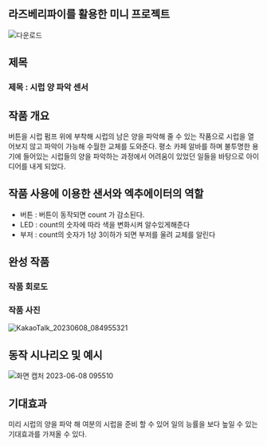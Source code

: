 ## 라즈베리파이를 활용한 미니 프로젝트
![다운로드](https://github.com/boyeon0624/boyeon/assets/131341010/969b7561-1863-43ee-a489-e951a1adcab2)


## 제목
### 제목 : 시럽 양 파악 센서

## 작품 개요
버튼을 시럽 펌프 위에 부착해 시럽의 남은 양을 파악해 줄 수 있는 작품으로 시럽을 열어보지 않고 파악이 가능해 수월한 교체를 도와준다.
평소 카페 알바를 하며 불투명한 용기에 들어있는 시럽들의 양을  파악하는 과정에서 어려움이 있었던 일들을 바탕으로 아이디어를 내게 되었다.

## 작품 사용에 이용한 샌서와 엑추에이터의 역할
- 버튼 : 버튼이 동작되면 count 가 감소된다.
- LED : count의 숫자에 따라 색을 변화시켜 알수있게해준다
- 부저 : count의 숫자가 1상 3이하가 되면 부저를 울려 교체를 알린다

## 완성 작품
### 작품 회로도


### 작품 사진
![KakaoTalk_20230608_084955321](https://github.com/boyeon0624/boyeon/assets/131341010/b7443194-88bb-4bdd-ac88-23c767c6e768)

## 동작 시나리오 및 예시
![화면 캡처 2023-06-08 095510](https://github.com/boyeon0624/boyeon/assets/131341010/e11ddac8-2d4d-466b-9c9f-12fedeb4d5a7)

## 기대효과
미리 시럽의 양을 파악 해 여분의 시럽을 준비 할 수 있어 
일의 능률을 보다 높일 수 있는 기대효과를 가져올 수 있다.

